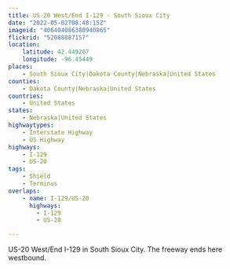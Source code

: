 ```yaml
---
title: US-20 West/End I-129 - South Sioux City
date: "2022-05-02T08:48:15Z"
imageid: "406404086380940865"
flickrid: "52088887157"
location:
    latitude: 42.449207
    longitude: -96.45449
places:
    - South Sioux City|Dakota County|Nebraska|United States
counties:
    - Dakota County|Nebraska|United States
countries:
    - United States
states:
    - Nebraska|United States
highwaytypes:
    - Interstate Highway
    - US Highway
highways:
    - I-129
    - US-20
tags:
    - Shield
    - Terminus
overlaps:
    - name: I-129/US-20
      highways:
        - I-129
        - US-20

---
```

US-20 West/End I-129 in South Sioux City.  The freeway ends here westbound.